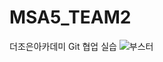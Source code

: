# MSA5_TEAM2
더조은아카데미 Git 협업 실습
![부스터](https://github.com/JongsikLEE01/MSA5_TEAM2/assets/160222172/e8a789ec-74c1-46e2-911e-545d9353f399)

